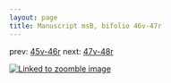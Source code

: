 ```yaml
---
layout: page
title: Manuscript msB, bifolio 46v-47r
---
```


prev: [45v-46r](../45v-46r/) next: [47v-48r](../47v-48r/)



[![Linked to zoomble image](http://www.homermultitext.org/iipsrv?IIIF=/project/homer/pyramidal/deepzoom/hmt/vbbifolio/v1/vb_46v_47r.tif/full/2000,/0/default.jpg)](http://www.homermultitext.org/ict2/?urn=urn:cite2:hmt:vbbifolio.v1:vb_46v_47r)

